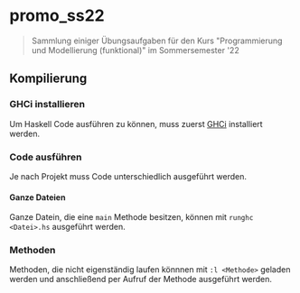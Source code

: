 # promo_ss22
> Sammlung einiger Übungsaufgaben für den Kurs "Programmierung und Modellierung (funktional)" im Sommersemester '22

## Kompilierung

### GHCi installieren
Um Haskell Code ausführen zu können, muss zuerst [GHCi](https://www.haskell.org/downloads/) installiert werden.

### Code ausführen
Je nach Projekt muss Code unterschiedlich ausgeführt werden.

#### Ganze Dateien
Ganze Datein, die eine `main` Methode besitzen, können mit `runghc <Datei>.hs` ausgeführt werden.

### Methoden
Methoden, die nicht eigenständig laufen könnnen mit `:l <Methode>` geladen werden und anschließend per Aufruf der Methode ausgeführt werden.
